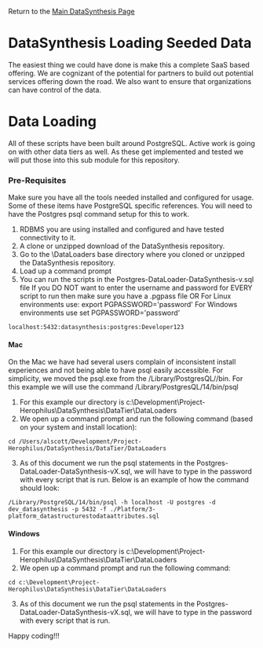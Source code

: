 Return to the <a href="https://github.com/Project-Herophilus/DataSynthesis" target="_blank">Main DataSynthesis Page</a>

# DataSynthesis Loading Seeded Data
The easiest thing we could have done is make this a complete SaaS based offering. We are cognizant of the potential for
partners to build out potential services offering down the road. We also want to ensure that organizations can
have control of the data.

# Data Loading
All of these scripts have been built around PostgreSQL. Active work is going on with other data tiers as well. As these
get implemented and tested we will put those into this sub module for this repository.

### Pre-Requisites
Make sure you have all the tools needed installed and configured for usage. Some of these items have PostgreSQL specific
references. You will need to have the Postgres psql command setup for this to work.

1. RDBMS you are using installed and configured and have tested connectivity to it.
2. A clone or unzipped download of the DataSynthesis repository.
2. Go to the \DataLoaders base directory where you cloned or unzipped the DataSynthesis repository.
3. Load up a command prompt
4. You can run the scripts in the Postgres-DataLoader-DataSynthesis-v<X>.sql file If you DO NOT want to enter the 
   username and password for EVERY script to run then make sure you have a .pgpass file OR
   For Linux environments use: export PGPASSWORD='password' 
   For Windows environments use set PGPASSWORD='password'


```
localhost:5432:datasynthesis:postgres:Developer123
```

#### Mac
On the Mac we have had several users complain of inconsistent install experiences and not being able to have psql easily
accessible. For simplicity, we moved the psql.exe from the /Library/PostgresQL/<Version>/bin. For this example we will
use the command /Library/PostgresQL/14/bin/psql
1. For this example our directory is c:\Development\Project-Herophilus\DataSynthesis\DataTier\DataLoaders
2. We open up a command prompt and run the following command (based on your system and install location):
```
cd /Users/alscott/Development/Project-Herophilus/DataSynthesis/DataTier/DataLoaders
```
3. As of this document we run the psql statements in the Postgres-DataLoader-DataSynthesis-vX.sql, we will have to
   type in the password with every script that is run. Below is an example of how the command should look:

```
/Library/PostgreSQL/14/bin/psql -h localhost -U postgres -d dev_datasynthesis -p 5432 -f ./Platform/3-platform_datastructurestodataattributes.sql

```

#### Windows
1. For this example our directory is c:\Development\Project-Herophilus\DataSynthesis\DataTier\DataLoaders
2. We open up a command prompt and run the following command:
```
cd c:\Development\Project-Herophilus\DataSynthesis\DataTier\DataLoaders
```
3. As of this document we run the psql statements in the Postgres-DataLoader-DataSynthesis-vX.sql, we will have to
   type in the password with every script that is run.


Happy coding!!!
